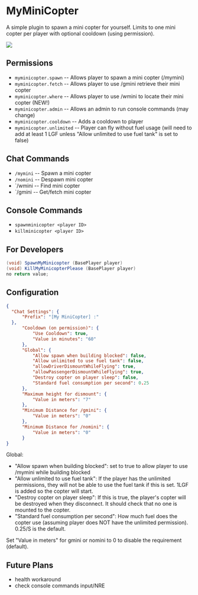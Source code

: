 # MyMiniCopter
A simple plugin to spawn a mini copter for yourself. Limits to one mini copter per player with optional cooldown (using permission).

![](https://www.remod.org/sites/default/files/inline-images/mincopter.jpg)

## Permissions

- `myminicopter.spawn` -- Allows player to spawn a mini copter (/mymini)
- `myminicopter.fetch`    -- Allows player to use /gmini retrieve their mini copter
- `myminicopter.where`    -- Allows player to use /wmini to locate their mini copter (NEW!)
- `myminicopter.admin`  -- Allows an admin to run console commands (may change)
- `myminicopter.cooldown` -- Adds a cooldown to player
- `myminicopter.unlimited` -- Player can fly without fuel usage (will need to add at least 1 LGF unless "Allow unlimited to use fuel tank" is set to false)

## Chat Commands

- `/mymini` -- Spawn a mini copter
- `/nomini` -- Despawn mini copter
- `/wmini   -- Find mini copter
- `/gmini   -- Get/fetch mini copter

## Console Commands

- `spawnminicopter <player ID>`
- `killminicopter <player ID>`

## For Developers

```csharp
(void) SpawnMyMinicopter (BasePlayer player)
(void) KillMyMinicopterPlease (BasePlayer player)
no return value;
```

## Configuration

```json
{
  "Chat Settings": {
      "Prefix": "[My MiniCopter] :"
  },
      "Cooldown (on permission)": {
          "Use Cooldown": true,
          "Value in minutes": "60"
      },
      "Global": {
          "Allow spawn when building blocked": false,
          "Allow unlimited to use fuel tank": false,
		  "allowDriverDismountWhileFlying": true,
		  "allowPassengerDismountWhileFlying": true,
          "Destroy copter on player sleep": false,
          "Standard fuel consumption per second": 0.25
      },
      "Maximum height for dismount": {
          "Value in meters": "7"
      },
      "Minimum Distance for /gmini": {
          "Value in meters": "0"
      },
      "Minimum Distance for /nomini": {
          "Value in meters": "0"
      }
}
```
Global:

- "Allow spawn when building blocked": set to true to allow player to use /mymini while building blocked
- "Allow unlimited to use fuel tank": If the player has the unlimited permissions, they will not be able to use the fuel tank if this is set.  1LGF is added so the copter will start.
- "Destroy copter on player sleep": If this is true, the player's copter will be destroyed when they disconnect.  It should check that no one is mounted to the copter.
- "Standard fuel consumption per second": How much fuel does the copter use (assuming player does NOT have the unlimited permission).  0.25/S is the default.

Set "Value in meters" for gmini or nomini to 0 to disable the requirement (default).

## Future Plans

* health workaround
* check console commands input/NRE

